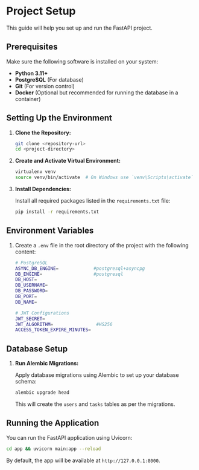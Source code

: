 
# Project Setup

This guide will help you set up and run the FastAPI project.

## Prerequisites

Make sure the following software is installed on your system:

- **Python 3.11+**
- **PostgreSQL** (For database)
- **Git** (For version control)
- **Docker** (Optional but recommended for running the database in a container)

## Setting Up the Environment

1. **Clone the Repository:**

   ```bash
   git clone <repository-url>
   cd <project-directory>
   ```

2. **Create and Activate Virtual Environment:**

   ```bash
   virtualenv venv
   source venv/bin/activate  # On Windows use `venv\Scripts\activate`

3. **Install Dependencies:**

   Install all required packages listed in the `requirements.txt` file:

   ```bash
   pip install -r requirements.txt
   ```

## Environment Variables

1. Create a `.env` file in the root directory of the project with the following content:

   ```bash
   # PostgreSQL
   ASYNC_DB_ENGINE=             #postgresql+asyncpg
   DB_ENGINE=                   #postgresql
   DB_HOST=
   DB_USERNAME=
   DB_PASSWORD=
   DB_PORT=
   DB_NAME=

   # JWT Configurations
   JWT_SECRET=
   JWT_ALGORITHM=                #HS256
   ACCESS_TOKEN_EXPIRE_MINUTES=
   ```

## Database Setup

1. **Run Alembic Migrations:**

   Apply database migrations using Alembic to set up your database schema:

   ```bash
   alembic upgrade head
   ```

   This will create the `users` and `tasks` tables as per the migrations.

## Running the Application

You can run the FastAPI application using Uvicorn:

```bash
cd app && uvicorn main:app --reload
```

By default, the app will be available at `http://127.0.0.1:8000`.

